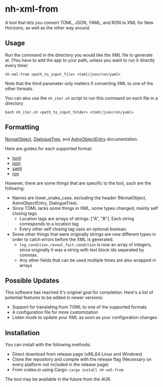 # nh-xml-from
A tool that lets you convert TOML, JSON, YAML, and RON to XML for New Horizons, as well as the other way around.

## Usage

Run the command in the directory you would like the XML file to generate at.
(You have to add the app to your path, unless you want to run it directly every time)

`nh-xml-from <path_to_input_file> <toml/json/ron/yaml>`

Note that the third parameter only matters if converting XML to one of the other formats.

You can also use the `nh_iter.sh` script to run this command on each file in a directory

`bash nh_iter.sh <path_to_input_folder> <toml/json/ron/yaml>`

## Formatting

[NomaiObject](https://nh.outerwildsmods.com/schemas/text-schema/), [DialogueTree](https://nh.outerwildsmods.com/schemas/dialogue-schema/), and
[AstroObjectEntry](https://nh.outerwildsmods.com/schemas/shiplog-schema/) documentation.

Here are guides for each supported format:

- [toml](https://toml.io/en/v1.0.0) 
- [json](https://www.w3schools.com/js/js_json_intro.asp)
- [yaml](https://yaml.org/spec/1.2.2/)
- [ron](https://github.com/ron-rs/ron/blob/master/docs/grammar.md)

However, there are some things that are specific to the tool, such are the following:

- Names are lower_snake_case, excluding the header (NomaiObject, AstroObjectEntry, DialogueTree).
- Since TOML lacks some things in XML, some types changed, mainly self closing tags.
  - Location tags are arrays of strings: ["A", "B"]. Each string corresponds to a location tag
  - Every other self closing tag uses an optional boolean.
- Some other things that were originally strings are now different types in order to catch errors before the XML is generated.
  - `log_condition.reveal_fact.condition` is now an array of integers, since originally it was a string with text block ids
    separated by commas.
  - Any other fields that can be used multiple times are also wrapped in arrays

## Possible Updates

This software has reached it's original goal for completion. Here's a list of potential features to be added in newer versions:

- Support for translating from TOML to one of the supported formats
- A configuration file for more customization
- Listen mode to update your XML as soon as your configuration changes

## Installation

You can install with the following methods:

- Direct download from release page (x86_64 Linux and Windows)
- Clone the repository and compile with the release flag (Necessary on every platform not included in the release page)
- From crates.io using Cargo: `cargo install nh-xml-from`

The tool may be available in the future from the AUR.
